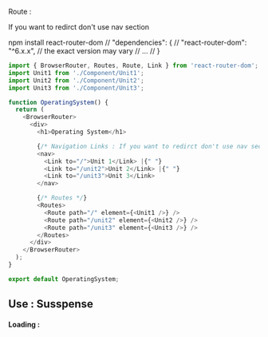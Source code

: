 Route :

If you want to redirct don't use nav section

npm install react-router-dom
// "dependencies": {
//   "react-router-dom": "^6.x.x", // the exact version may vary
//   ...
// }
``` js
import { BrowserRouter, Routes, Route, Link } from 'react-router-dom';
import Unit1 from './Component/Unit1';
import Unit2 from './Component/Unit2';
import Unit3 from './Component/Unit3';

function OperatingSystem() {
  return (
    <BrowserRouter>
      <div>
        <h1>Operating System</h1>

        {/* Navigation Links : If you want to redirct don't use nav section */}
        <nav>
          <Link to="/">Unit 1</Link> |{" "}
          <Link to="/unit2">Unit 2</Link> |{" "}
          <Link to="/unit3">Unit 3</Link>
        </nav>

        {/* Routes */}
        <Routes>
          <Route path="/" element={<Unit1 />} />
          <Route path="/unit2" element={<Unit2 />} />
          <Route path="/unit3" element={<Unit3 />} />
        </Routes>
      </div>
    </BrowserRouter>
  );
}

export default OperatingSystem;
```

## Use : Susspense
#### Loading : 

